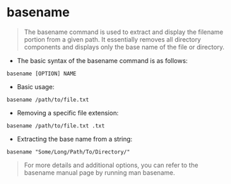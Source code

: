 # basename

> The basename command is used to extract and display the filename portion from a given path.
> It essentially removes all directory components and displays only the base name of the file or directory.

- The basic syntax of the basename command is as follows:

`basename [OPTION] NAME`
   
- Basic usage:

`basename /path/to/file.txt`

- Removing a specific file extension:

`basename /path/to/file.txt .txt`

- Extracting the base name from a string:

`basename "Some/Long/Path/To/Directory/"`

> For more details and additional options, you can refer to the basename manual page by running man basename.
